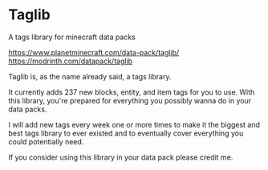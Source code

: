 # Taglib
A tags library for minecraft data packs

https://www.planetminecraft.com/data-pack/taglib/<br>
https://modrinth.com/datapack/taglib

Taglib is, as the name already said, a tags library.

It currently adds 237 new blocks, entity, and item tags for you to use.
With this library, you're prepared for everything you possibly wanna do in your data packs.

I will add new tags every week one or more times to make it the biggest and best tags library to ever existed
and to eventually cover everything you could potentially need.

If you consider using this library in your data pack please credit me.
